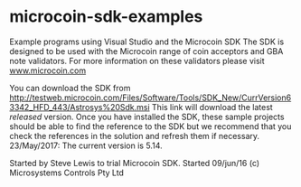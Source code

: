# microcoin-sdk-examples
Example programs using Visual Studio and the Microcoin SDK
The SDK is designed to be used with the Microcoin range of coin acceptors and GBA note validators. For more information on these validators please visit www.microcoin.com

You can download the SDK from http://testweb.microcoin.com/Files/Software/Tools/SDK_New/CurrVersion63342_HFD_443/Astrosys%20Sdk.msi
This link will download the latest _released_ version. Once you have installed the SDK, these sample projects should be able to find the reference to the SDK but we recommend that you check the references in the solution and refresh them if necessary.
23/May/2017: The current version is 5.14. 

Started by Steve Lewis to trial Microcoin SDK. Started 09/jun/16
(c) Microsystems Controls Pty Ltd
